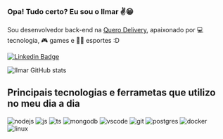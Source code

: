 ### Opa! Tudo certo? Eu sou o Ilmar ✌️😁
Sou desenvolvedor back-end na [Quero Delivery](https://querodelivery.com/), apaixonado por 💻 tecnologia, 🎮 games e 🏋️‍♂️ esportes :D

[![Linkedin Badge](https://img.shields.io/badge/-LinkedIn-blue?style=flat-square&logo=Linkedin&logoColor=white&link=https://www.linkedin.com/in/plinioaugusto/)](https://www.linkedin.com/in/ilmardanilo/)

![Ilmar GitHub stats](https://github-readme-stats.vercel.app/api?username=ilmardanilo&show_icons=true&theme=dracula)

## Principais tecnologias e ferrametas que utilizo no meu dia a dia

<div style="display: inline_block">
  <img align="center" alt="nodejs" src="https://skillicons.dev/icons?i=nodejs" />
  <img align="center" alt="js" src="https://skillicons.dev/icons?i=javascript" />
  <img align="center" alt="ts" src="https://skillicons.dev/icons?i=ts" />
  <img align="center" alt="mongodb" src="https://skillicons.dev/icons?i=mongodb" />
  <img align="center" alt="vscode" src="https://skillicons.dev/icons?i=vscode" />
  <img align="center" alt="git" src="https://skillicons.dev/icons?i=git" />
  <img align="center" alt="postgres" src="https://skillicons.dev/icons?i=postgres" />
  <img align="center" alt="docker" src="https://skillicons.dev/icons?i=docker" />
  <img align="center" alt="linux" src="https://skillicons.dev/icons?i=linux" />
</div><br/>
